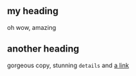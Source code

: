## my heading
oh wow, amazing

## another heading
gorgeous copy, stunning `details` and [a link](https://www.web.com)
